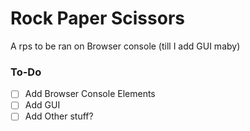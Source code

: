 # Rock Paper Scissors
A rps to be ran on Browser console (till I add GUI maby)
### To-Do
- [ ] Add Browser Console Elements
- [ ] Add GUI
- [ ] Add Other stuff?
